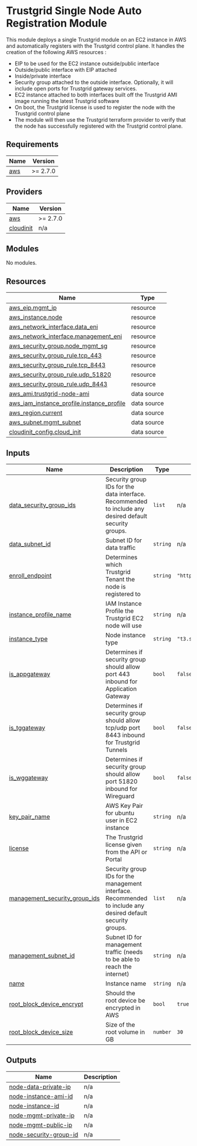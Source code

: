 # Trustgrid Single Node Auto Registration Module
This module deploys a single Trustgrid module on an EC2 instance in AWS and automatically registers with the Trustgrid control plane. It handles the creation of the following AWS resources :
- EIP to be used for the EC2 instance outside/public interface
- Outside/public interface with EIP attached
- Inside/private interface
- Security group attached to the outside interface. Optionally, it will include open ports for Trustgrid gateway services.
- EC2 instance attached to both interfaces built off the Trustgrid AMI image running the latest Trustgrid software
- On boot, the Trustgrid license is used to register the node with the Trustgrid control plane
- The module will then use the Trustgrid terraform provider to verify that the node has successfully registered with the Trustgrid control plane. 


<!-- BEGIN_TF_DOCS -->
## Requirements

| Name | Version |
|------|---------|
| <a name="requirement_aws"></a> [aws](#requirement\_aws) | >= 2.7.0 |

## Providers

| Name | Version |
|------|---------|
| <a name="provider_aws"></a> [aws](#provider\_aws) | >= 2.7.0 |
| <a name="provider_cloudinit"></a> [cloudinit](#provider\_cloudinit) | n/a |

## Modules

No modules.

## Resources

| Name | Type |
|------|------|
| [aws_eip.mgmt_ip](https://registry.terraform.io/providers/hashicorp/aws/latest/docs/resources/eip) | resource |
| [aws_instance.node](https://registry.terraform.io/providers/hashicorp/aws/latest/docs/resources/instance) | resource |
| [aws_network_interface.data_eni](https://registry.terraform.io/providers/hashicorp/aws/latest/docs/resources/network_interface) | resource |
| [aws_network_interface.management_eni](https://registry.terraform.io/providers/hashicorp/aws/latest/docs/resources/network_interface) | resource |
| [aws_security_group.node_mgmt_sg](https://registry.terraform.io/providers/hashicorp/aws/latest/docs/resources/security_group) | resource |
| [aws_security_group_rule.tcp_443](https://registry.terraform.io/providers/hashicorp/aws/latest/docs/resources/security_group_rule) | resource |
| [aws_security_group_rule.tcp_8443](https://registry.terraform.io/providers/hashicorp/aws/latest/docs/resources/security_group_rule) | resource |
| [aws_security_group_rule.udp_51820](https://registry.terraform.io/providers/hashicorp/aws/latest/docs/resources/security_group_rule) | resource |
| [aws_security_group_rule.udp_8443](https://registry.terraform.io/providers/hashicorp/aws/latest/docs/resources/security_group_rule) | resource |
| [aws_ami.trustgrid-node-ami](https://registry.terraform.io/providers/hashicorp/aws/latest/docs/data-sources/ami) | data source |
| [aws_iam_instance_profile.instance_profile](https://registry.terraform.io/providers/hashicorp/aws/latest/docs/data-sources/iam_instance_profile) | data source |
| [aws_region.current](https://registry.terraform.io/providers/hashicorp/aws/latest/docs/data-sources/region) | data source |
| [aws_subnet.mgmt_subnet](https://registry.terraform.io/providers/hashicorp/aws/latest/docs/data-sources/subnet) | data source |
| [cloudinit_config.cloud_init](https://registry.terraform.io/providers/hashicorp/cloudinit/latest/docs/data-sources/config) | data source |

## Inputs

| Name | Description | Type | Default | Required |
|------|-------------|------|---------|:--------:|
| <a name="input_data_security_group_ids"></a> [data\_security\_group\_ids](#input\_data\_security\_group\_ids) | Security group IDs for the data interface. Recommended to include any desired default security groups. | `list` | n/a | yes |
| <a name="input_data_subnet_id"></a> [data\_subnet\_id](#input\_data\_subnet\_id) | Subnet ID for data traffic | `string` | n/a | yes |
| <a name="input_enroll_endpoint"></a> [enroll\_endpoint](#input\_enroll\_endpoint) | Determines which Trustgrid Tenant the node is registered to | `string` | `"https://keymaster.trustgrid.io/v2/enroll"` | no |
| <a name="input_instance_profile_name"></a> [instance\_profile\_name](#input\_instance\_profile\_name) | IAM Instance Profile the Trustgrid EC2 node will use | `string` | n/a | yes |
| <a name="input_instance_type"></a> [instance\_type](#input\_instance\_type) | Node instance type | `string` | `"t3.small"` | no |
| <a name="input_is_appgateway"></a> [is\_appgateway](#input\_is\_appgateway) | Determines if security group should allow port 443 inbound for Application Gateway | `bool` | `false` | no |
| <a name="input_is_tggateway"></a> [is\_tggateway](#input\_is\_tggateway) | Determines if security group should allow tcp/udp port 8443 inbound for Trustgrid Tunnels | `bool` | `false` | no |
| <a name="input_is_wggateway"></a> [is\_wggateway](#input\_is\_wggateway) | Determines if security group should allow port 51820 inbound for Wireguard | `bool` | `false` | no |
| <a name="input_key_pair_name"></a> [key\_pair\_name](#input\_key\_pair\_name) | AWS Key Pair for ubuntu user in EC2 instance | `string` | n/a | yes |
| <a name="input_license"></a> [license](#input\_license) | The Trustgrid license given from the API or Portal | `string` | n/a | yes |
| <a name="input_management_security_group_ids"></a> [management\_security\_group\_ids](#input\_management\_security\_group\_ids) | Security group IDs for the management interface. Recommended to include any desired default security groups. | `list` | n/a | yes |
| <a name="input_management_subnet_id"></a> [management\_subnet\_id](#input\_management\_subnet\_id) | Subnet ID for management traffic (needs to be able to reach the internet) | `string` | n/a | yes |
| <a name="input_name"></a> [name](#input\_name) | Instance name | `string` | n/a | yes |
| <a name="input_root_block_device_encrypt"></a> [root\_block\_device\_encrypt](#input\_root\_block\_device\_encrypt) | Should the root device be encrypted in AWS | `bool` | `true` | no |
| <a name="input_root_block_device_size"></a> [root\_block\_device\_size](#input\_root\_block\_device\_size) | Size of the root volume in GB | `number` | `30` | no |

## Outputs

| Name | Description |
|------|-------------|
| <a name="output_node-data-private-ip"></a> [node-data-private-ip](#output\_node-data-private-ip) | n/a |
| <a name="output_node-instance-ami-id"></a> [node-instance-ami-id](#output\_node-instance-ami-id) | n/a |
| <a name="output_node-instance-id"></a> [node-instance-id](#output\_node-instance-id) | n/a |
| <a name="output_node-mgmt-private-ip"></a> [node-mgmt-private-ip](#output\_node-mgmt-private-ip) | n/a |
| <a name="output_node-mgmt-public-ip"></a> [node-mgmt-public-ip](#output\_node-mgmt-public-ip) | n/a |
| <a name="output_node-security-group-id"></a> [node-security-group-id](#output\_node-security-group-id) | n/a |
<!-- END_TF_DOCS -->
